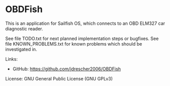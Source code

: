 # OBDFish
This is an application for Sailfish OS, which connects to an OBD ELM327 car diagnostic reader.


See file TODO.txt for next planned implementation steps or bugfixes.
See file KNOWN_PROBLEMS.txt for known problems which should be investigated in.

Links:
- GitHub: https://github.com/jdrescher2006/OBDFish

License:
GNU General Public License (GNU GPLv3)
